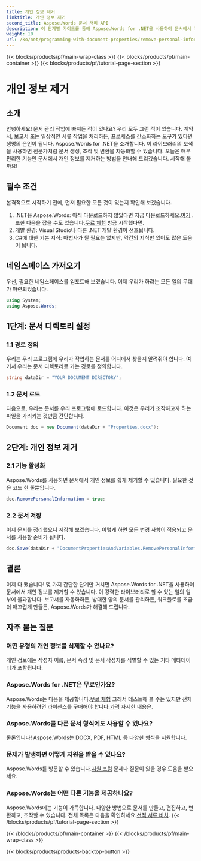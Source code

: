 ```yaml
---
title: 개인 정보 제거
linktitle: 개인 정보 제거
second_title: Aspose.Words 문서 처리 API
description: 이 단계별 가이드를 통해 Aspose.Words for .NET을 사용하여 문서에서 개인 정보를 제거하는 방법을 알아보세요. 문서 관리를 간소화하세요.
weight: 10
url: /ko/net/programming-with-document-properties/remove-personal-information/
---
```


{{< blocks/products/pf/main-wrap-class >}}
{{< blocks/products/pf/main-container >}}
{{< blocks/products/pf/tutorial-page-section >}}

# 개인 정보 제거

## 소개

안녕하세요! 문서 관리 작업에 빠져든 적이 있나요? 우리 모두 그런 적이 있습니다. 계약서, 보고서 또는 일상적인 서류 작업을 처리하든, 프로세스를 간소화하는 도구가 있다면 생명의 은인이 됩니다. Aspose.Words for .NET을 소개합니다. 이 라이브러리의 보석을 사용하면 전문가처럼 문서 생성, 조작 및 변환을 자동화할 수 있습니다. 오늘은 매우 편리한 기능인 문서에서 개인 정보를 제거하는 방법을 안내해 드리겠습니다. 시작해 볼까요!

## 필수 조건

본격적으로 시작하기 전에, 먼저 필요한 모든 것이 있는지 확인해 보겠습니다.

1.  .NET용 Aspose.Words: 아직 다운로드하지 않았다면 지금 다운로드하세요.[여기](https://releases.aspose.com/words/net/) . 또한 다음을 잡을 수도 있습니다.[무료 체험](https://releases.aspose.com/) 방금 시작했다면.
2. 개발 환경: Visual Studio나 다른 .NET 개발 환경이 선호됩니다.
3. C#에 대한 기본 지식: 마법사가 될 필요는 없지만, 약간의 지식만 있어도 많은 도움이 됩니다.

## 네임스페이스 가져오기

우선, 필요한 네임스페이스를 임포트해 보겠습니다. 이제 우리가 하려는 모든 일의 무대가 마련되었습니다.

```csharp
using System;
using Aspose.Words;
```

## 1단계: 문서 디렉토리 설정

### 1.1 경로 정의

우리는 우리 프로그램에 우리가 작업하는 문서를 어디에서 찾을지 알려줘야 합니다. 여기서 우리는 문서 디렉토리로 가는 경로를 정의합니다.

```csharp
string dataDir = "YOUR DOCUMENT DIRECTORY";
```

### 1.2 문서 로드

다음으로, 우리는 문서를 우리 프로그램에 로드합니다. 이것은 우리가 조작하고자 하는 파일을 가리키는 것만큼 간단합니다.

```csharp
Document doc = new Document(dataDir + "Properties.docx");
```

## 2단계: 개인 정보 제거

### 2.1 기능 활성화

Aspose.Words를 사용하면 문서에서 개인 정보를 쉽게 제거할 수 있습니다. 필요한 것은 코드 한 줄뿐입니다.

```csharp
doc.RemovePersonalInformation = true;
```

### 2.2 문서 저장

이제 문서를 정리했으니 저장해 보겠습니다. 이렇게 하면 모든 변경 사항이 적용되고 문서를 사용할 준비가 됩니다.

```csharp
doc.Save(dataDir + "DocumentPropertiesAndVariables.RemovePersonalInformation.docx");
```

## 결론

이제 다 됐습니다! 몇 가지 간단한 단계만 거치면 Aspose.Words for .NET을 사용하여 문서에서 개인 정보를 제거할 수 있습니다. 이 강력한 라이브러리로 할 수 있는 일의 일부에 불과합니다. 보고서를 자동화하든, 방대한 양의 문서를 관리하든, 워크플로를 조금 더 매끄럽게 만들든, Aspose.Words가 해결해 드립니다.

## 자주 묻는 질문

### 어떤 유형의 개인 정보를 삭제할 수 있나요?

개인 정보에는 작성자 이름, 문서 속성 및 문서 작성자를 식별할 수 있는 기타 메타데이터가 포함됩니다.

### Aspose.Words for .NET은 무료인가요?

 Aspose.Words는 다음을 제공합니다.[무료 체험](https://releases.aspose.com/) 그래서 테스트해 볼 수는 있지만 전체 기능을 사용하려면 라이센스를 구매해야 합니다.[가격](https://purchase.aspose.com/buy) 자세한 내용은.

### Aspose.Words를 다른 문서 형식에도 사용할 수 있나요?

물론입니다! Aspose.Words는 DOCX, PDF, HTML 등 다양한 형식을 지원합니다. 

### 문제가 발생하면 어떻게 지원을 받을 수 있나요?

 Aspose.Words를 방문할 수 있습니다.[지원 포럼](https://forum.aspose.com/c/words/8) 문제나 질문이 있을 경우 도움을 받으세요.

### Aspose.Words는 어떤 다른 기능을 제공하나요?

Aspose.Words에는 기능이 가득합니다. 다양한 방법으로 문서를 만들고, 편집하고, 변환하고, 조작할 수 있습니다. 전체 목록은 다음을 확인하세요.[선적 서류 비치](https://reference.aspose.com/words/net/).
{{< /blocks/products/pf/tutorial-page-section >}}

{{< /blocks/products/pf/main-container >}}
{{< /blocks/products/pf/main-wrap-class >}}

{{< blocks/products/products-backtop-button >}}
